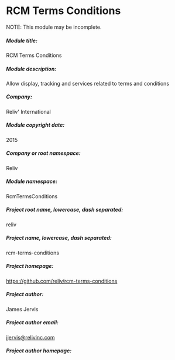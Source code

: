 RCM Terms Conditions
====================

NOTE: This module may be incomplete.

##### Module title: #####
RCM Terms Conditions

##### Module description: #####
Allow display, tracking and services related to terms and conditions

##### Company:
Reliv' International

##### Module copyright date: #####
2015

##### Company or root namespace: #####
Reliv
 
##### Module namespace: #####
RcmTermsConditions

##### Project root name, lowercase, dash separated: #####
reliv

##### Project name, lowercase, dash separated: #####
rcm-terms-conditions

##### Project homepage: #####
https://github.com/reliv/rcm-terms-conditions

##### Project author: #####
James Jervis

##### Project author email: #####
jjervis@relivinc.com

##### Project author homepage: #####

